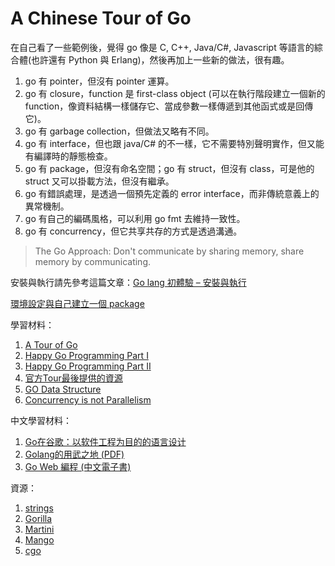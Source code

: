 A Chinese Tour of Go
====================

在自己看了一些範例後，覺得 go 像是 C, C++, Java/C#, Javascript 等語言的綜合體(也許還有 Python 與 Erlang)，然後再加上一些新的做法，很有趣。        
1. go 有 pointer，但沒有 pointer 運算。       
2. go 有 closure，function 是 first-class object (可以在執行階段建立一個新的 function，像資料結構一樣儲存它、當成參數一樣傳遞到其他函式或是回傳它)。           
3. go 有 garbage collection，但做法又略有不同。         
4. go 有 interface，但也跟 java/C# 的不一樣，它不需要特別聲明實作，但又能有編譯時的靜態檢查。        
5. go 有 package，但沒有命名空間；go 有 struct，但沒有 class，可是他的 struct 又可以掛載方法，但沒有繼承。      
6. go 有錯誤處理，是透過一個預先定義的 error interface，而非傳統意義上的異常機制。      
7. go 有自己的編碼風格，可以利用 go fmt 去維持一致性。        
8. go 有 concurrency，但它共享共存的方式是透過溝通。    
> The Go Approach: Don't communicate by sharing memory, share memory by communicating.        

安裝與執行請先參考這篇文章：<a href="http://imazole.wordpress.com/2013/12/03/go-lang-part1/" target="_blank">Go lang 初體驗 – 安裝與執行</a>

<a href="http://imazole.wordpress.com/2013/12/19/create-go-package/" target="_blank">環境設定與自己建立一個 package</a>


學習材料：      
1. <a href="http://tour.golang.org/" target="_blank">A Tour of Go</a>     
2. <a href="http://www.slideshare.net/c9s/happy-gopart1" target="_blank">Happy Go Programming Part I</a>      
3. <a href="http://www.slideshare.net/c9s/happy-go-programming-part-2" target="_blank">Happy Go Programming Part II</a>      
4. <a href="http://tour.golang.org/#72" target="_blank">官方Tour最後提供的資源</a>      
5. <a href="http://research.swtch.com/godata" target="_blank">GO Data Structure</a>       
6. <a href="http://concur.rspace.googlecode.com/hg/talk/concur.html#landing-slide" target="_blank">Concurrency is not Parallelism</a>      

中文學習材料：      
1. <a href="http://blog.jobbole.com/36480/" target="_blank">Go在谷歌：以软件工程为目的的语言设计</a>     
2. <a href="http://open.qiniudn.com/where-can-you-use-golang.pdf" target="_blank">Golang的用武之地 (PDF)</a>       
3. <a href="https://github.com/astaxie/build-web-application-with-golang/" target="_blank">Go Web 編程 (中文電子書)</a>        

資源：    
1. <a href="http://golang.org/pkg/strings/" target="_blank">strings</a>      
2. <a href="http://www.gorillatoolkit.org/" target="_blank">Gorilla</a>       
3. <a href="https://github.com/codegangsta/martini" target="_blank">Martini</a>      
4. <a href="https://github.com/paulbellamy/mango" target="_blank">Mango</a>    
5. <a href="http://golang.org/cmd/cgo/" target="_blank">cgo</a> 

